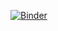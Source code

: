 [![Binder](https://mybinder.org/badge_logo.svg)](https://mybinder.org/v2/gh/Cordier-Info/Recap.git/master?urlpath=lab/tree/index.ipynb)
